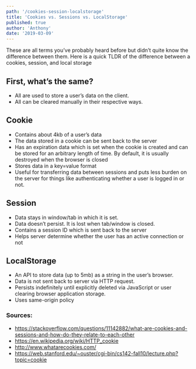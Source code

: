 ```yaml
---
path: '/cookies-session-localstorage'
title: 'Cookies vs. Sessions vs. LocalStorage'
published: true
author: 'Anthony'
date: '2019-03-09'
---
```



These are all terms you’ve probably heard before but didn’t quite know the difference between them. Here is a quick TLDR of the difference between a cookies, session, and local storage

## First, what’s the same?
- All are used to store a user’s data on the client.
- All can be cleared manually in their respective ways.

## Cookie
- Contains about 4kb of a user’s data
- The data stored in a cookie can be sent back to the server
- Has an expiration data which is set when the cookie is created and can be stored for an arbitrary length of time. By default, it is usually destroyed when the browser is closed
- Stores data in a key=value format
- Useful for transferring data between sessions and puts less burden on the server for things like authenticating whether a user is logged in or not.

## Session
- Data stays in window/tab in which it is set.
- Data doesn’t persist. It is lost when tab/window is closed.
- Contains a session ID which is sent back to the server
- Helps server determine whether the user has an active connection or not



## LocalStorage
- An API to store data (up to 5mb) as a string in the user’s browser. 
- Data is not sent back to server via HTTP request. 
- Persists indefinitely until explicitly deleted via JavaScript or user clearing browser application storage. 
- Uses same-origin policy

### Sources:	
- https://stackoverflow.com/questions/11142882/what-are-cookies-and-sessions-and-how-do-they-relate-to-each-other
- https://en.wikipedia.org/wiki/HTTP_cookie
- http://www.whatarecookies.com/
- https://web.stanford.edu/~ouster/cgi-bin/cs142-fall10/lecture.php?topic=cookie
